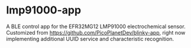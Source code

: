 # lmp91000-app

A BLE control app for the EFR32MG12 LMP91000 electrochemical sensor.
Customized from <https://github.com/PicoPlanetDev/blinky-app>, right now implementing additional UUID service and characteristic recognition.
